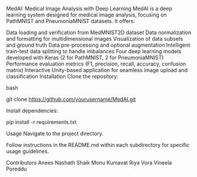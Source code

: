 MedAI: Medical Image Analysis with Deep Learning
MedAI is a deep learning system designed for medical image analysis, focusing on PathMNIST and PneumoniaMNIST datasets. It offers:

Data loading and verification from MedMNIST2D dataset
Data normalization and formatting for multidimensional images
Visualization of data subsets and ground truth
Data pre-processing and optional augmentation
Intelligent train-test data splitting to handle imbalances
Four deep learning models developed with Keras (2 for PathMNIST, 2 for PneumoniaMNIST)
Performance evaluation metrics (F1, precision, recall, accuracy, confusion matrix)
Interactive Unity-based application for seamless image upload and classification
Installation
Clone the repository:

bash

git clone https://github.com/yourusername/MedAI.git

Install dependencies:


pip install -r requirements.txt


Usage
Navigate to the project directory.

Follow instructions in the README.md within each subdirectory for specific usage guidelines.

Contributors
Anees Nashath Shaik
Monu Kumavat
Riya Vora
Vineela Poreddu
